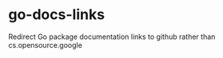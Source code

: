 # go-docs-links
 Redirect Go package documentation links to github rather than cs.opensource.google 
